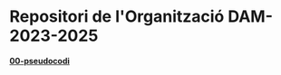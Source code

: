 # Repositori de l'Organització DAM-2023-2025

[**00-pseudocodi**](https://github.com/DAM-2023-2025/00-pseudocodi)